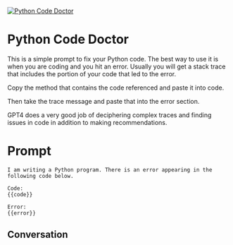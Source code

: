 
[![Python Code Doctor](https://flow-prompt-covers.s3.us-west-1.amazonaws.com/icon/Flat/i19.png)]()
# Python Code Doctor 
This is a simple prompt to fix your Python code. The best way to use it is when you are coding and you hit an error. Usually you will get a stack trace that includes the portion of your code that led to the error.



Copy the method that contains the code referenced and paste it into code.



Then take the trace message and paste that into the error section.



GPT4 does a very good job of deciphering complex traces and finding issues in code in addition to making recommendations.

# Prompt

```
I am writing a Python program. There is an error appearing in the following code below.

Code:
{{code}}

Error:
{{error}}
```

## Conversation




